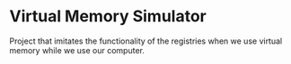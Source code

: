# Virtual Memory Simulator
Project that imitates the functionality of the registries when we use virtual memory while we use our computer.
